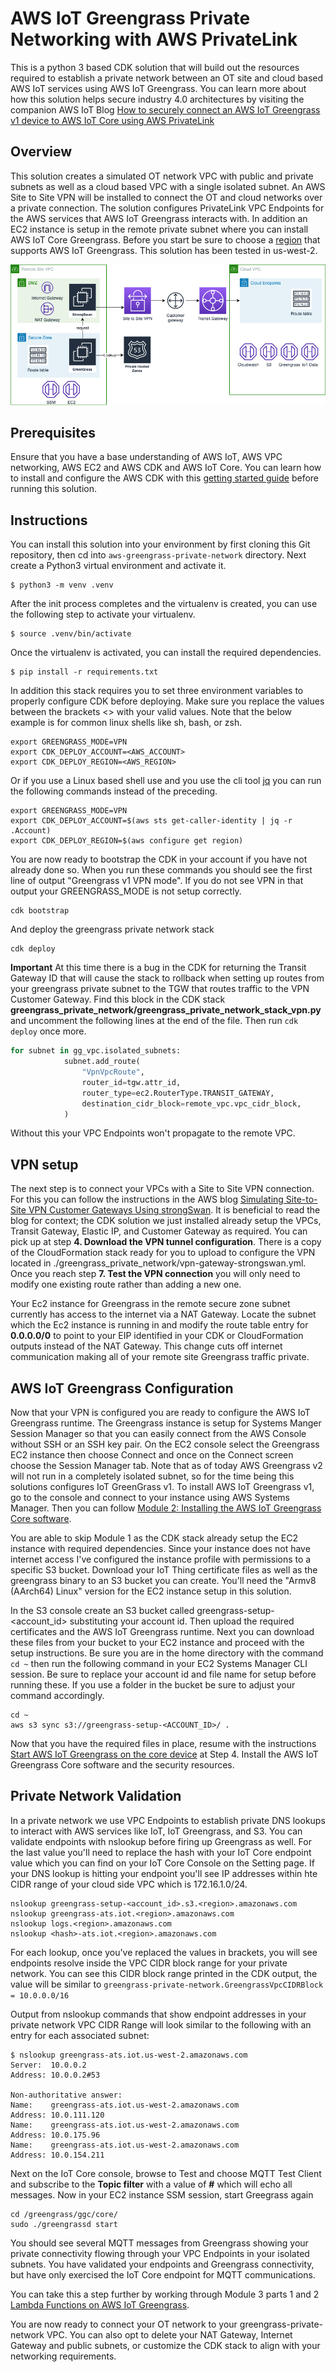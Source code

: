 
# AWS IoT Greengrass Private Networking with AWS PrivateLink

This is a python 3 based CDK solution that will build out the resources required to establish a private network between an OT site and cloud based AWS IoT services using AWS IoT Greengrass. You can learn more about how this solution helps secure industry 4.0 architectures by visiting the companion AWS IoT Blog  [How to securely connect an AWS IoT Greengrass v1 device to AWS IoT Core using AWS PrivateLink](https://aws.amazon.com/blogs/iot/how-to-securely-connect-an-aws-iot-greengrass-v1-device-to-aws-iot-core-using-aws-privatelink/)

## Overview

This solution creates a simulated OT network VPC with  public and private subnets as well as a cloud based VPC with a single isolated subnet. An AWS Site to Site VPN will be installed to connect the OT and cloud networks over a private connection. The solution configures PrivateLink VPC Endpoints for the AWS services that AWS IoT Greengrass interacts with. In addition an EC2 instance is setup in the remote private subnet where you can install AWS IoT Core Greengrass. Before you start be sure to choose a [region](https://docs.aws.amazon.com/general/latest/gr/greengrass.html) that supports AWS IoT Greengrass. This solution has been tested in us-west-2.

![Architecture Diagram](docs/PrivateGreengrassNetworkVPN.png)

## Prerequisites
Ensure that you have a base understanding of AWS IoT, AWS VPC networking, AWS EC2 and AWS CDK and AWS IoT Core. You can learn how to install and configure the AWS CDK with this [getting started guide](https://docs.aws.amazon.com/cdk/v2/guide/getting_started.html) before running this solution. 

## Instructions

You can install this solution into your environment by first cloning this Git repository, then cd into `aws-greengrass-private-network` directory. 
Next create a Python3 virtual environment and activate it. 
 
```
$ python3 -m venv .venv
```

After the init process completes and the virtualenv is created, you can use the following
step to activate your virtualenv.

```
$ source .venv/bin/activate
```

Once the virtualenv is activated, you can install the required dependencies.

```
$ pip install -r requirements.txt
```

In addition this stack requires you to set three environment variables to properly configure CDK before deploying. Make sure you replace the values between the brackets <> with your valid values. Note that the below example is for common linux shells like sh, bash, or zsh.

```
export GREENGRASS_MODE=VPN
export CDK_DEPLOY_ACCOUNT=<AWS_ACCOUNT>
export CDK_DEPLOY_REGION=<AWS_REGION>
```

Or if you use a Linux based shell use and you use the cli tool [jq](https://stedolan.github.io/jq/) you can run the following commands instead of the preceding. 

```
export GREENGRASS_MODE=VPN
export CDK_DEPLOY_ACCOUNT=$(aws sts get-caller-identity | jq -r .Account)
export CDK_DEPLOY_REGION=$(aws configure get region)
```

You are now ready to bootstrap the CDK in your account if you have not already done so. When you run these commands you should see the first line of output "Greengrass v1 VPN mode". If you do not see VPN in that output your GREENGRASS_MODE is not setup correctly. 

```
cdk bootstrap
```

And deploy the greengrass private network stack

``` 
cdk deploy
```

**Important** At this time there is a bug in the CDK for returning the Transit Gateway ID that will cause the stack to rollback when setting up routes from your greengrass private subnet to the TGW that routes traffic to the VPN Customer Gateway. Find this block in the CDK stack **greengrass_private_network/greengrass_private_network_stack_vpn.py** and uncomment the following lines at the end of the file. Then run `cdk deploy` once more. 

```python
for subnet in gg_vpc.isolated_subnets:
            subnet.add_route(
                "VpnVpcRoute",
                router_id=tgw.attr_id,
                router_type=ec2.RouterType.TRANSIT_GATEWAY,
                destination_cidr_block=remote_vpc.vpc_cidr_block,
            )
```

Without this your VPC Endpoints won't propagate to the remote VPC.

## VPN setup

The next step is to connect your VPCs with a Site to Site VPN connection. For this you can follow the instructions in the AWS blog [Simulating Site-to-Site VPN Customer Gateways Using strongSwan](https://aws.amazon.com/blogs/networking-and-content-delivery/simulating-site-to-site-vpn-customer-gateways-strongswan/). It is beneficial to read the blog for context; the CDK solution we just installed already setup the VPCs, Transit Gateway, Elastic IP, and Customer Gateway as required. You can pick up at step **4. Download the VPN tunnel configuration**. There is a copy of the CloudFormation stack ready for you to upload to configure the VPN located in ./greengrass_private_network/vpn-gateway-strongswan.yml. Once you reach step **7. Test the VPN connection** you will only need to modify one existing route rather than adding a new one. 

Your Ec2 instance for Greengrass in the remote secure zone subnet currently has access to the internet via a NAT Gateway. Locate the subnet which the Ec2 instance is running in and modify the route table entry for **0.0.0.0/0** to point to your EIP identified in your CDK or CloudFormation outputs instead of the NAT Gateway. This change cuts off internet communication making all of your remote site Greengrass traffic private. 

## AWS IoT Greengrass Configuration

Now that your VPN is configured you are ready to  configure the AWS IoT Greengrass runtime. The Greengrass instance is setup for Systems Manger Session Manager so that you can easily connect from the AWS Console without SSH or an SSH key pair. On the EC2 console select the Greengrass EC2 instance then choose Connect and once on the Connect screen choose the Session Manager tab. Note that as of today AWS Greengrass v2 will not run in a completely isolated subnet, so for the time being this solutions configures IoT GreenGrass v1. To install AWS IoT Greengrass v1, go to the console and connect to your instance using AWS Systems Manager. Then you can follow [Module 2: Installing the AWS IoT Greengrass Core software](https://docs.aws.amazon.com/greengrass/v1/developerguide/module2.html). 

You are able to skip Module 1 as the CDK stack already setup the EC2 instance with required dependencies. Since your instance does not have internet access I've configured the instance profile with permissions to a specific S3 bucket. Download your IoT Thing certificate files as well as the greengrass binary to an S3 bucket you can create. You'll need the "Armv8 (AArch64) Linux" version for the EC2 instance setup in this solution. 

In the S3 console create an S3 bucket called greengrass-setup-<account_id> substituting your account id. Then upload the required certificates and the AWS IoT Greengrass runtime. Next you can download these files from your bucket to your EC2 instance and proceed with the setup instructions. Be sure you are in the home directory with the command `cd ~` then run the following command in your EC2 Systems Manager CLI session. Be sure to replace your account id and file name for setup before running these. If you use a folder in the bucket be sure to adjust your command accordingly. 

```
cd ~
aws s3 sync s3://greengrass-setup-<ACCOUNT_ID>/ .
```

Now that you have the required files in place, resume with the instructions [Start AWS IoT Greengrass on the core device](https://docs.aws.amazon.com/greengrass/v1/developerguide/gg-device-start.html) at Step 4. Install the AWS IoT Greengrass Core software and the security resources. 

## Private Network Validation

In a private network we use VPC Endpoints to establish private DNS lookups to interact with AWS services like IoT, IoT Greengrass, and S3. You can validate endpoints with nslookup before firing up Greengrass as well. For the last value you'll need to replace the hash with your IoT Core endpoint value which you can find on your IoT Core Console on the Setting page. If your DNS lookup is hitting your endpoint you'll see IP addresses within hte CIDR range of your cloud side VPC which is 172.16.1.0/24.

```
nslookup greengrass-setup-<account_id>.s3.<region>.amazonaws.com
nslookup greengrass-ats.iot.<region>.amazonaws.com
nslookup logs.<region>.amazonaws.com
nslookup <hash>-ats.iot.<region>.amazonaws.com
```

For each lookup, once you've replaced the values in brackets, you will see endpoints resolve inside the VPC CIDR block range for your private network. You can see this CIDR block range printed in the CDK output, the value will be similar to `greengrass-private-network.GreengrassVpcCIDRBlock = 10.0.0.0/16`

Output from nslookup commands that show endpoint addresses in your private network VPC CIDR Range will look similar to the following with an entry for each associated subnet:

```
$ nslookup greengrass-ats.iot.us-west-2.amazonaws.com
Server:  10.0.0.2
Address: 10.0.0.2#53

Non-authoritative answer:
Name:    greengrass-ats.iot.us-west-2.amazonaws.com
Address: 10.0.111.120
Name:    greengrass-ats.iot.us-west-2.amazonaws.com
Address: 10.0.175.96
Name:    greengrass-ats.iot.us-west-2.amazonaws.com
Address: 10.0.154.211
```

Next on the IoT Core console, browse to Test and choose MQTT Test Client and subscribe to the **Topic filter** with a value of **#** which will echo all messages. Now in your EC2 instance SSM session, start Greegrass again

```
cd /greengrass/ggc/core/
sudo ./greengrassd start
```

You should see several MQTT messages from Greengrass showing your private connectivity flowing through your VPC Endpoints in your isolated subnets. You have validated your endpoints and Greengrass connectivity, but have only exercised the IoT Core endpoint for MQTT communications. 

You can take this a step further by working through Module 3 parts 1 and 2 [Lambda Functions on AWS IoT Greengrass](https://docs.aws.amazon.com/greengrass/v1/developerguide/module3-I.html).

You are now ready to connect your OT network to your greengrass-private-network VPC. You can also opt to delete your NAT Gateway, Internet Gateway and public subnets, or customize the CDK stack to align with your networking requirements.
